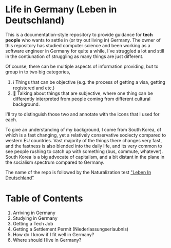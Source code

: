 # Life in Germany (Leben in Deutschland)
This is a documentation-style repository to provide guidance for **tech people** who wants to settle in (or try out living in) Germany. The owner of this repository has studied computer science and been working as a software engineer in Germany for quite a while, I've struggled a lot and still in the contiunation of struggling as many things are just different. 

Of course, there can be multiple aspects of information providing, but to group in to two big categories, 

1. :information_source: Things that can be objective (e.g. the process of getting a visa, getting registered and etc.)
1. :thinking: Talking about things that are subjective, where one thing can be differently interpreted from people coming from different cultural background.

I'll try to distinguish those two and annotate with the icons that I used for each. 

To give an understanding of my background, I come from South Korea, of which is a fast changing, yet a relatively conservative sociecty compared to western EU countries. Vast majority of the things there changes very fast, and the fastness is also blended into the daily life, and its very common to see people rushing to catch up with something (bus, commute, whatever). South Korea is a big advocate of capitalism, and a bit distant in the plane in the socialism spectrum compared to Germany.

The name of the repo is followed by the Naturalization test ["Leben In Deutschland"](https://de.wikipedia.org/wiki/Einb%C3%BCrgerungstest)

# Table of Contents

1. Arriving in Germany
1. Studying in Germany
1. Getting a Tech Job
1. Getting a Settlement Permit (Niederlassungserlaubnis)
1. How do I know if I fit well in Germany?
1. Where should I live in Germany?
